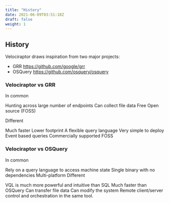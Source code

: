 ```yaml
---
title: "History"
date: 2021-06-09T03:51:18Z
draft: false
weight: 1
---
```



## History

Velociraptor draws inspiration from two major projects:

* GRR  https://github.com/google/grr
* OSQuery https://github.com/osquery/osquery



### Velociraptor vs GRR

In common

Hunting across large number of endpoints
Can collect file data
Free Open source (FOSS)

Different

Much faster
Lower footprint
A flexible query language
Very simple to deploy
Event based queries
Commercially supported FOSS

### Velociraptor vs OSQuery

In common

Rely on a query language to access machine state
Single binary with no dependencies
Multi-platform
Different

VQL is much more powerful and intuitive than SQL
Much faster than OSQuery
Can transfer file data
Can modify the system
Remote client/server control and orchestration in the same tool.
